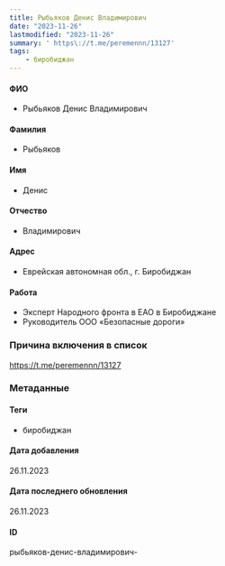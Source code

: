 ```yaml
---
title: Рыбьяков Денис Владимирович
date: "2023-11-26"
lastmodified: "2023-11-26"
summary: ' https\://t.me/peremennn/13127'
tags: 
    - биробиджан
---
```

<!--# pp2-->
<!--## Фигурант-->
<!--### Личные данные-->
#### ФИО
- Рыбьяков Денис Владимирович
#### Фамилия
- Рыбьяков
#### Имя
- Денис
#### Отчество
- Владимирович
#### Адрес
- Еврейская автономная обл., г. Биробиджан
#### Работа
- Эксперт Народного фронта в ЕАО в Биробиджане
- Руководитель ООО «Безопасные дороги»
### Причина включения в список
https://t.me/peremennn/13127
### Метаданные
#### Теги
- биробиджан
#### Дата добавления
26.11.2023
#### Дата последнего обновления
26.11.2023
#### ID
рыбьяков-денис-владимирович-
<!--## END;-->
